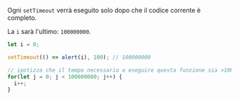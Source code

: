 
Ogni `setTimeout` verrà eseguito solo dopo che il codice corrente è completo.

La `i` sarà l'ultimo: `100000000`.

```js run
let i = 0;

setTimeout(() => alert(i), 100); // 100000000

// ipotizza che il tempo necessario a eseguire questa funzione sia >100ms
for(let j = 0; j < 100000000; j++) {
  i++; 
}
```

